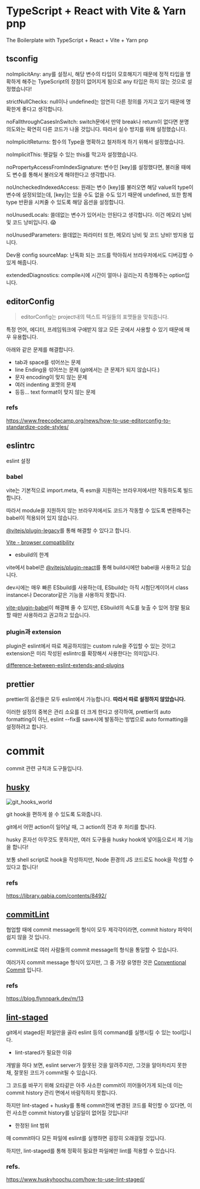 # TypeScript + React with Vite & Yarn pnp

The Boilerplate with TypeScript + React + Vite + Yarn pnp

## tsconfig

noImplicitAny: any를 설정시, 해당 변수의 타입이 모호해지기 때문에 정적 타입을 명확하게 해주는 TypeScript의 장점이 없어지게 됨으로 any 타입은 하지 않는 것으로 설정했습니다!

strictNullChecks: null이나 undefined는 엄연히 다른 정의를 가지고 있기 때문에 명확한게 좋다고 생각합니다.

noFallthroughCasesInSwitch: switch문에서 만약 break나 return이 없다면 분명 의도와는 확연히 다른 코드가 나올 것입니다. 따라서 실수 방지를 위해 설정했습니다.

noImplicitReturns: 함수의 Type을 명확하고 철저하게 하기 위해서 설정했습니다.

noImplicitThis: 헷갈릴 수 있는 this를 막고자 설정했습니다.

noPropertyAccessFromIndexSignature: 변수인 [key]를 설정했다면, 불러올 때에도 변수를 통해서 불러오게 해야한다고 생각합니다.

noUncheckedIndexedAccess: 원래는 변수 [key]를 불러오면 해당 value의 type이 변수에 설정되었는데, [key]는 있을 수도 없을 수도 있기 때문에 undefined, 또한 함께 type 반환을 시켜줄 수 있도록 해당 옵션을 설정합니다.

noUnusedLocals: 쓸데없는 변수가 있어서는 안된다고 생각합니다. 이건 메모리 낭비 및 코드 낭비입니다. 😱

noUnusedParameters: 쓸데없는 파라미터 또한, 메모리 낭비 및 코드 낭비! 방지용 입니다.

Dev용 config
sourceMap: 난독화 되는 코드를 막아줘서 브라우저에서도 디버깅할 수 있게 해줍니다.

extendedDiagnostics: compile시에 시간이 얼마나 걸리는지 측정해주는 option입니다.

## editorConfig

> editorConfig는 project내의 텍스트 파일들의 포맷들을 맞춰줍니다.

특정 언어, 에디터, 프레임워크에 구애받지 않고 모든 곳에서 사용할 수 있기 때문에 매우 유용합니다.

아래와 같은 문제를 해결합니다.

- tab과 space를 섞어쓰는 문제
- line Ending을 섞어쓰는 문제 (git에서는 큰 문제가 되지 않습니다.)
- 문자 encoding이 맞지 않는 문제
- 여러 indenting 포맷의 문제
- 등등... text format이 맞지 않는 문제

### refs

https://www.freecodecamp.org/news/how-to-use-editorconfig-to-standardize-code-styles/

## eslintrc

eslint 설정

### babel

vite는 기본적으로 import.meta, 즉 esm을 지원하는 브라우저에서만 작동하도록 빌드합니다.

따라서 module을 지원하지 않는 브라우저에서도 코드가 작동할 수 있도록 변환해주는 babel이 적용되어 있지 않습니다.

[@vitejs/plugin-legacy](https://github.com/vitejs/vite/tree/main/packages/plugin-legacy)를 통해 해결할 수 있다고 합니다.

[Vite - browser compatibility](https://vitejs.dev/guide/build.html#browser-compatibility)

- esbuild의 한계

vite에서 babel은 [@vitejs/plugin-react](https://www.npmjs.com/package/@vitejs/plugin-react)를 통해 build시에만 babel을 사용하고 있습니다.

dev시에는 매우 빠른 ESbuild를 사용하는데, ESbuild는 아직 시험단계이어서 class instance나 Decorator같은 기능을 사용하지 못합니다.

[vite-plugin-babel](https://www.npmjs.com/package/vite-plugin-babel)이 해결해 줄 수 있지만, ESbuild의 속도를 늦출 수 있어 정말 필요할 때만 사용하라고 권고하고 있습니다.

### plugin과 extension

plugin은 eslint에서 따로 제공하지않는 custom rule을 주입할 수 있는 것이고 extension은 미리 작성된 eslintrc를 확장해서 사용한다는 의미입니다.

[difference-between-eslint-extends-and-plugins](https://prateeksurana.me/blog/difference-between-eslint-extends-and-plugins/)

## prettier

prettier의 옵션들은 모두 eslint에서 가능합니다. **따라서 따로 설정하지 않았습니다.**

이러한 설정의 중복은 관리 소요를 더 크게 한다고 생각하여, prettier의 auto formatting이 아닌, eslint --fix를 save시에 발동하는 방법으로 auto formatting을 설정하려고 합니다.

# commit

commit 관련 규칙과 도구들입니다.

## [husky](https://typicode.github.io/husky/#/)

![git_hooks_world](https://user-images.githubusercontent.com/40374023/196177559-c55e00d9-d6da-4ac0-bab3-8a9dcca50a5f.jpeg)

git hook을 편하게 쓸 수 있도록 도와줍니다.

git에서 어떤 action이 일어날 때, 그 action의 전과 후 처리를 합니다.

husky 혼자선 아무것도 못하지만, 여러 도구들을 husky hook에 넣어둠으로서 제 기능을 합니다!

보통 shell script로 hook을 작성하지만, Node 환경의 JS 코드로도 hook을 작성할 수 있다고 합니다!

### refs

https://library.gabia.com/contents/8492/

## [commitLint](https://commitlint.js.org/#/)

협업할 때에 commit message의 형식이 모두 제각각이라면, commit history 파악이 쉽지 않을 것 입니다.

commitLint로 여러 사람들의 commit message의 형식을 통일할 수 있습니다.

여러가지 commit message 형식이 있지만, 그 중 가장 유명한 것은 [Conventional Commit](https://www.conventionalcommits.org/en/v1.0.0/) 입니다.

### refs

https://blog.flynnpark.dev/m/13

## [lint-staged](https://www.npmjs.com/package/lint-staged)

git에서 staged된 파일만을 골라 eslint 등의 command를 실행시킬 수 있는 tool입니다.

- lint-stared가 필요한 이유

개발을 하다 보면, eslint server가 잘못된 것을 알려주지만, 그것을 알아차리지 못한 채, 잘못된 코드가 commit될 수 있습니다.

그 코드를 바꾸기 위해 오타같은 아주 사소한 commit이 끼어들어가게 되는데 이는 commit history 관리 면에서 바람직하지 못합니다.

하지만 lint-staged + husky를 통해 commit전에 변경된 코드를 확인할 수 있다면, 이런 사소한 commit history를 남길일이 없어질 것입니다!

- 한정된 lint 범위

매 commit마다 모든 파일에 eslint를 실행하면 굉장히 오래걸릴 것입니다.

하지만, lint-staged를 통해 정확히 필요한 파일에만 lint를 적용할 수 있습니다.

### refs.

https://www.huskyhoochu.com/how-to-use-lint-staged/
